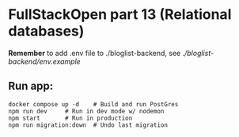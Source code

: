 # FullStackOpen part 13 (Relational databases)

**Remember** to add .env file to ./bloglist-backend, see *./bloglist-backend/env.example*

## Run app:
```
docker compose up -d	# Build and run PostGres
npm run dev		# Run in dev mode w/ nodemon
npm start		# Run in production
npm run migration:down	# Undo last migration
```
